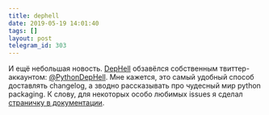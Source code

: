 ```yaml
---
title: dephell
date: 2019-05-19 14:01:40
tags: []
layout: post
telegram_id: 303
---
```


И ещё небольшая новость. [DepHell](https://github.com/dephell/dephell) обзавёлся собственным твиттер-аккаунтом: [@PythonDepHell](https://twitter.com/PythonDepHell). Мне кажется, это самый удобный способ доставлять changelog, а зводно рассказывать про чудесный мир python packaging. К слову, для некоторых особо любимых issues я сделал [страничку в документации](https://dephell.readthedocs.io/en/latest/hell.html).
